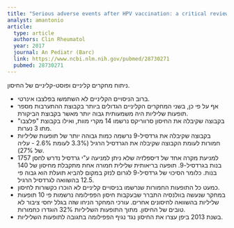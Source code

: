 ```yaml
---
title: "Serious adverse events after HPV vaccination: a critical review of randomized trials and post-marketing case series"
analyst: amantonio
article:
  type: article
  authors: Clin Rheumatol
  year: 2017
  journal: An Pediatr (Barc)
  link: https://www.ncbi.nlm.nih.gov/pubmed/28730271
  pubmed: 28730271
---
```


ניתוח מחקרים קליניים ופוסט-קליניים של החיסון.
- ברוב הניסויים הקליניים לא השתמשו בפלצבו אינרטי.
- אף על פי כן, בשני המחקרים הקליניים הגדולים ביותר בקבוצת ההתערבות מספר תופעות שליליות היה משמעותית גבוה יותר מאשר בקבוצת הביקורת.
- בקבוצה שקיבלה את החיסון סרווריקס נרשמו 14 מקרי מוות, ואילו בקבוצת "פלצבו" מתו 3 נערות.
- בקבוצה שקיבלה את גרדסיל-9 נרשמה כמות גבוהה יותר של תופעות שליליות חמורות לעומת הקבוצה שקיבלה את הגרדסיל הרגיל (3.3% לעומת 2.6% - עליה של 27%).
- למניעת מקרה אחד של דיספלזיה שלא ניתן למניעה ע"י גרדסיל נדרש לחסן 1757 בנות בגרדסיל-9. תופעה בריאותית שלילית חמורה אחת מתקבלת מחיסון של 140 בנות. כלומר הסיכוי של גרדסיל-9 לגרום לנזק במקום להביא תועלת הוא גבוה פי 12.5 בהשוואה לגרדסיל הרגיל.
- כמעט כל התופעות החמורות שנרשמו בניסויים קליניים לא הוכרו כקשורות לחיסון.
- במחקר שנעשה בוולנסיה התברר שבעקבות חיסון הפפילומה נרשמות פי 10 תופעות שליליות בהשוואה לחיסונים אחרים. עורכי המחקר הניחו שזה בגלל יחסי ציבור לא טובים של החיסון. מתוך התופעות השליליות 32% הוגדרו כחמורות.
- בשנת 2013 ביפן עצרו את החיסון נגד נגיף הפפילומה בתגובה לתופעות השליליות.
